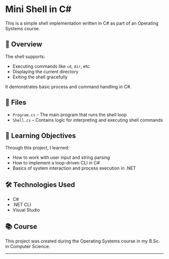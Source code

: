# Mini Shell in C#

This is a simple shell implementation written in C# as part of an Operating Systems course.

## 🧠 Overview

The shell supports:
- Executing commands like `cd`, `dir`, etc.
- Displaying the current directory
- Exiting the shell gracefully

It demonstrates basic process and command handling in C#.

## 📁 Files

- `Program.cs` – The main program that runs the shell loop
- `Shell.cs` – Contains logic for interpreting and executing shell commands

## 🎯 Learning Objectives

Through this project, I learned:
- How to work with user input and string parsing
- How to implement a loop-driven CLI in C#
- Basics of system interaction and process execution in .NET

## 🛠️ Technologies Used

- C#
- .NET CLI
- Visual Studio

## 📚 Course

This project was created during the Operating Systems course in my B.Sc. in Computer Science.

---


